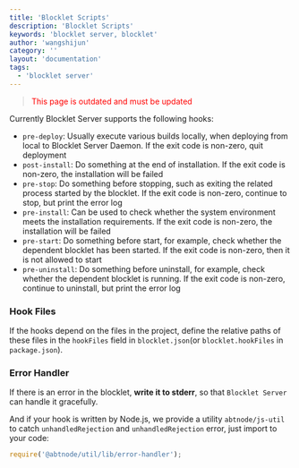 ```yaml
---
title: 'Blocklet Scripts'
description: 'Blocklet Scripts'
keywords: 'blocklet server, blocklet'
author: 'wangshijun'
category: ''
layout: 'documentation'
tags:
  - 'blocklet server'
---
```


> <p style="color:red">This page is outdated and must be updated</p>

Currently Blocklet Server supports the following hooks:

- `pre-deploy`: Usually execute various builds locally, when deploying from local to Blocklet Server Daemon. If the exit code is non-zero, quit deployment
- `post-install`: Do something at the end of installation. If the exit code is non-zero, the installation will be failed
- `pre-stop`: Do something before stopping, such as exiting the related process started by the blocklet. If the exit code is non-zero, continue to stop, but print the error log
- `pre-install`: Can be used to check whether the system environment meets the installation requirements. If the exit code is non-zero, the installation will be failed
- `pre-start`: Do something before start, for example, check whether the dependent blocklet has been started. If the exit code is non-zero, then it is not allowed to start
- `pre-uninstall`: Do something before uninstall, for example, check whether the dependent blocklet is running. If the exit code is non-zero, continue to uninstall, but print the error log

### Hook Files

If the hooks depend on the files in the project, define the relative paths of these files in the `hookFiles` field in `blocklet.json`(or `blocklet.hookFiles` in `package.json`).

### Error Handler

If there is an error in the blocklet, **write it to stderr**, so that `Blocklet Server` can handle it gracefully.

And if your hook is written by Node.js, we provide a utility `abtnode/js-util` to catch `unhandledRejection` and `unhandledRejection` error, just import to your code:

``` js
require('@abtnode/util/lib/error-handler');
```
